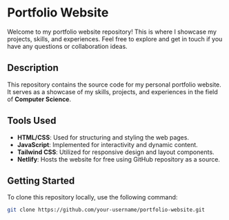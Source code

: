 # Portfolio Website

Welcome to my portfolio website repository! This is where I showcase my projects, skills, and experiences. Feel free to explore and get in touch if you have any questions or collaboration ideas.

## Description

This repository contains the source code for my personal portfolio website. It serves as a showcase of my skills, projects, and experiences in the field of **Computer Science**.

## Tools Used

- **HTML/CSS**: Used for structuring and styling the web pages.
- **JavaScript**: Implemented for interactivity and dynamic content.
- **Tailwind CSS**: Utilized for responsive design and layout components.
- **Netlify**: Hosts the website for free using GitHub repository as a source.

## Getting Started

To clone this repository locally, use the following command:

```bash
git clone https://github.com/your-username/portfolio-website.git
```
